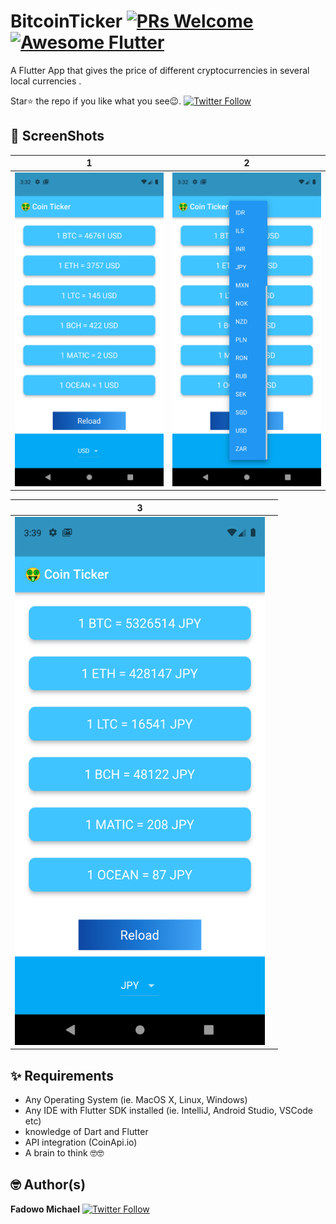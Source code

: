# BitcoinTicker [![PRs Welcome](https://img.shields.io/badge/PRs-welcome-brightgreen.svg?style=flat-square)](http://makeapullrequest.com) <a href="https://github.com/Solido/awesome-flutter"><img alt="Awesome Flutter" src="https://img.shields.io/badge/Awesome-Flutter-blue.svg?longCache=true&style=flat-square" /></a>

A Flutter App that gives the price of different cryptocurrencies in several local currencies . 

Star⭐ the repo if you like what you see😉.
[![Twitter Follow](https://img.shields.io/twitter/follow/miikhaaeel.svg?style=social)](https://twitter.com/miikhaaeel)


## 📸 ScreenShots


| 1 | 2|
|------|-------|
|<img src="ss/1.png" width="400">|<img src="ss/2.png" width="400">|

| 3 ||
|------|-------|
|<img src="ss/3.png" width="400">|



## ✨ Requirements
* Any Operating System (ie. MacOS X, Linux, Windows)
* Any IDE with Flutter SDK installed (ie. IntelliJ, Android Studio, VSCode etc)
* knowledge of Dart and Flutter
* API integration (CoinApi.io)
* A brain to think 🤓🤓

## 🤓 Author(s)
**Fadowo Michael** [![Twitter Follow](https://img.shields.io/twitter/follow/miikhaaeel.svg?style=social)](https://twitter.com/miikhaaeel)

